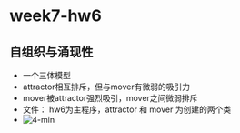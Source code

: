 # week7-hw6
## 自组织与涌现性
- 一个三体模型
- attractor相互排斥，但与mover有微弱的吸引力
- mover被attractor强烈吸引，mover之间微弱排斥
- 文件： hw6为主程序，attractor 和 mover 为创建的两个类 
- ![4-min](https://user-images.githubusercontent.com/90953134/139575074-1eeb942d-98a2-4481-8f93-c68a758a56cb.gif)


